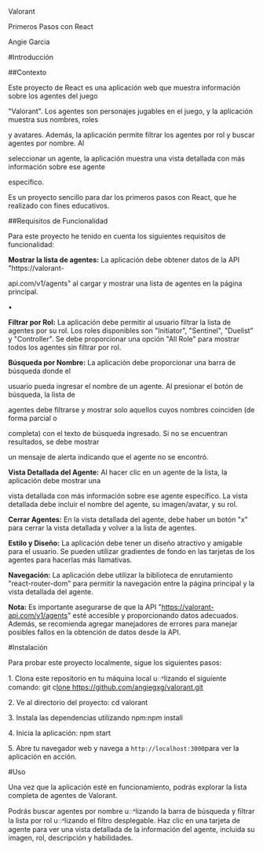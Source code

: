 <a name="br1"></a> 

Valorant

Primeros Pasos con React

Angie Garcia



<a name="br2"></a> 

#Introducción

##Contexto

Este proyecto de React es una aplicación web que muestra información sobre los agentes del juego

"Valorant". Los agentes son personajes jugables en el juego, y la aplicación muestra sus nombres, roles

y avatares. Además, la aplicación permite filtrar los agentes por rol y buscar agentes por nombre. Al

seleccionar un agente, la aplicación muestra una vista detallada con más información sobre ese agente

específico.

Es un proyecto sencillo para dar los primeros pasos con React, que he realizado con fines educativos.

##Requisitos de Funcionalidad

Para este proyecto he tenido en cuenta los siguientes requisitos de funcionalidad:


**Mostrar la lista de agentes:** La aplicación debe obtener datos de la API "https://valorant-

api.com/v1/agents" al cargar y mostrar una lista de agentes en la página principal.

•

**Filtrar por Rol:** La aplicación debe permitir al usuario filtrar la lista de agentes por su rol. Los roles disponibles son "Initiator", "Sentinel", "Duelist" y "Controller". Se debe proporcionar una opción "All Role" para mostrar todos los agentes sin filtrar por rol.

**Búsqueda por Nombre:** La aplicación debe proporcionar una barra de búsqueda donde el

usuario pueda ingresar el nombre de un agente. Al presionar el botón de búsqueda, la lista de

agentes debe filtrarse y mostrar solo aquellos cuyos nombres coinciden (de forma parcial o

completa) con el texto de búsqueda ingresado. Si no se encuentran resultados, se debe mostrar

un mensaje de alerta indicando que el agente no se encontró.

**Vista Detallada del Agente:** Al hacer clic en un agente de la lista, la aplicación debe mostrar una

vista detallada con más información sobre ese agente específico. La vista detallada debe incluir el nombre del agente, su imagen/avatar, y su rol.

**Cerrar Agentes:** En la vista detallada del agente, debe haber un botón "x" para cerrar la vista detallada y volver a la lista de agentes.

**Estilo y Diseño:** La aplicación debe tener un diseño atractivo y amigable para el usuario. Se pueden utilizar gradientes de fondo en las tarjetas de los agentes para hacerlas más llamativas.

**Navegación:** La aplicación debe utilizar la biblioteca de enrutamiento "react-router-dom" para permitir la navegación entre la página principal y la vista detallada del agente.

**Nota:** Es importante asegurarse de que la API "https://valorant-api.com/v1/agents" esté accesible y proporcionando datos adecuados. Además, se recomienda agregar manejadores de errores para manejar posibles fallos en la obtención de datos desde la API.





<a name="br3"></a> 

#Instalación

Para probar este proyecto localmente, sigue los siguientes pasos:

1\. Clona este repositorio en tu máquina local uꢀlizando el siguiente comando:
git c[lone](https://github.com/angiegxg/valorant.git)[ ](https://github.com/angiegxg/valorant.git)<https://github.com/angiegxg/valorant.git>

2\. Ve al directorio del proyecto: cd valorant

3\. Instala las dependencias utilizando npm:npm install

4\. Inicia la aplicación: npm start

5\. Abre tu navegador web y navega a `http://localhost:3000`para ver la aplicación en acción.

#Uso

Una vez que la aplicación esté en funcionamiento, podrás explorar la lista completa de agentes de Valorant.

Podrás buscar agentes por nombre uꢀlizando la barra de búsqueda y ﬁltrar la lista por rol uꢀlizando el ﬁltro desplegable.
Haz clic en una tarjeta de agente para ver una vista detallada de la información del agente, incluida su
imagen, rol, descripción y habilidades.



